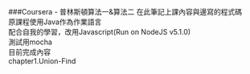 ###Coursera - 普林斯頓算法一&算法二
在此筆記上課內容與邊寫的程式碼  
原課程使用Java作為作業語言  
配合自我的學習，改用Javascript(Run on NodeJS v5.1.0)  
測試用mocha  
目前完成內容  
chapter1.Union-Find  
